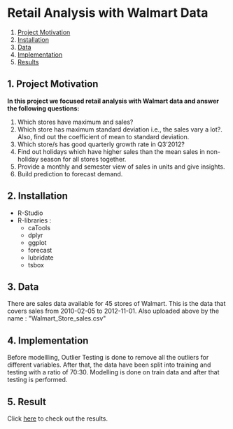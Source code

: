 # Retail Analysis with Walmart Data

1. [Project Motivation](#ProjectMotivation)
2. [Installation](#installation)
3. [Data](#data)
4. [Implementation](#model)
5. [Results](#results)

## 1. Project Motivation <a name="ProjectMotivation"></a> 

**In this project we focused retail analysis with Walmart data and answer the following questions:**
1. Which stores have maximum  and sales?
2. Which store has maximum standard deviation i.e., the sales vary a lot?. Also, find out the coefficient of mean to standard deviation.
3. Which store/s has good quarterly growth rate in Q3’2012?
4. Find out holidays which have higher sales than the mean sales in non-holiday season for all stores together.
5. Provide a monthly and semester view of sales in units and give insights.
6. Build prediction to forecast demand.


## 2. Installation <a name="installation"></a>

- R-Studio
- R-libraries :
  - caTools
  - dplyr
  - ggplot
  - forecast
  - lubridate
  - tsbox 
  

## 3. Data<a name="data"></a> 

There are sales data available for 45 stores of Walmart. This is the data that covers sales from 2010-02-05 to 2012-11-01.
Also uploaded above by the name : "Walmart_Store_sales.csv"


## 4. Implementation <a name="model"></a> 
Before modellling, Outlier Testing is done to remove all the outliers for different variables. After that, the data have been split into training and testing with a ratio of 70:30. Modelling is done on train data and after that testing is performed.

## 5. Result<a name="results"></a>
Click [here](https://github.com/piyushkumar08/Retail-Analysis/blob/main/Retail-Analysis_Insights.pdf) to check out the results.
